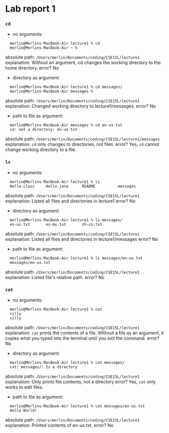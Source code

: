 # Lab report 1
### `cd`
- no arguments:
```
  merlin@Merlins-MacBook-Air lecture1 % cd
  merlin@Merlins-MacBook-Air ~ % 
```
absolute path: `/Users/merlin/Documents/coding/CSE15L/lecture1`
explanation: Without an argument, cd changes the working directory to the home directory.
error? No

- directory as argument:
```
  merlin@Merlins-MacBook-Air lecture1 % cd messages/
  merlin@Merlins-MacBook-Air messages % 
```
absolute path: `/Users/merlin/Documents/coding/CSE15L/lecture1`
explanation: Changed working directory to lecture1/messages.
error? No

- path to file as argument:
```
  merlin@Merlins-MacBook-Air messages % cd en-us.txt 
  cd: not a directory: en-us.txt
```
absolute path: `/Users/merlin/Documents/coding/CSE15L/lecture1/messages`
explanation: `cd` only changes to directories, not files.
error? Yes, `cd` cannot change working directory to a file.

### `ls`
- no arguments:
```
  merlin@Merlins-MacBook-Air lecture1 % ls
  Hello.class     Hello.java      README          messages
```
absolute path: `/Users/merlin/Documents/coding/CSE15L/lecture1`
explanation: Listed all files and directories in lecture1
error? No

- directory as argument:
```
  merlin@Merlins-MacBook-Air lecture1 % ls messages/
  en-us.txt       es-mx.txt       zh-cn.txt
```
absolute path: `/Users/merlin/Documents/coding/CSE15L/lecture1`
explanation: Listed all files and directories in lecture1/messages
error? No

- path to file as argument:
```
  merlin@Merlins-MacBook-Air lecture1 % ls messages/en-us.txt
  messages/en-us.txt
```
absolute path: `/Users/merlin/Documents/coding/CSE15L/lecture1`
explanation: Listed file's relative path.
error? No

### `cat`
- no arguments:
```
  merlin@Merlins-MacBook-Air lecture1 % cat
  silly
  silly
```
absolute path: `/Users/merlin/Documents/coding/CSE15L/lecture1`
explanation: `cat` prints the contents of a file. Without a file as an argument, it copies what you typed into the terminal until you exit the command.
error? No

- directory as argument:
```
  merlin@Merlins-MacBook-Air lecture1 % cat messages/
  cat: messages/: Is a directory
```
absolute path: `/Users/merlin/Documents/coding/CSE15L/lecture1`
explanation: Only prints file contents, not a directory
error? Yes, `cat` only works to edit files.

- path to file as argument:
```
  merlin@Merlins-MacBook-Air lecture1 % cat messages/en-us.txt
  Hello World!
```
absolute path: `/Users/merlin/Documents/coding/CSE15L/lecture1`
explanation: Printed contents of en-us.txt.
error? No

